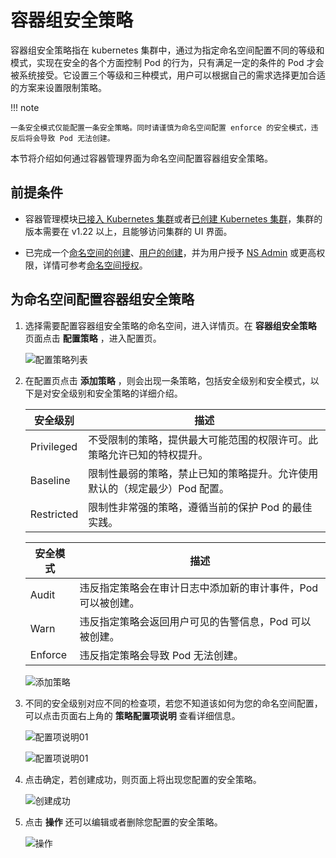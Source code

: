 # 容器组安全策略

容器组安全策略指在 kubernetes 集群中，通过为指定命名空间配置不同的等级和模式，实现在安全的各个方面控制 Pod 的行为，只有满足一定的条件的 Pod 才会被系统接受。它设置三个等级和三种模式，用户可以根据自己的需求选择更加合适的方案来设置限制策略。

!!! note

    一条安全模式仅能配置一条安全策略。同时请谨慎为命名空间配置 enforce 的安全模式，违反后将会导致 Pod 无法创建。

本节将介绍如何通过容器管理界面为命名空间配置容器组安全策略。

## 前提条件

- 容器管理模块[已接入 Kubernetes 集群](../clusters/integrate-cluster.md)或者[已创建 Kubernetes 集群](../clusters/create-cluster.md)，集群的版本需要在 v1.22 以上，且能够访问集群的 UI 界面。

- 已完成一个[命名空间的创建](../namespaces/createns.md)、[用户的创建](../../../ghippo/user-guide/access-control/user.md)，并为用户授予 [NS Admin](../permissions/permission-brief.md#ns-admin) 或更高权限，详情可参考[命名空间授权](../permissions/cluster-ns-auth.md)。

## 为命名空间配置容器组安全策略

1. 选择需要配置容器组安全策略的命名空间，进入详情页。在 __容器组安全策略__ 页面点击 __配置策略__ ，进入配置页。

    ![配置策略列表](https://docs.daocloud.io/daocloud-docs-images/docs/zh/docs/kpanda/images/ps01.png)

2. 在配置页点击 __添加策略__ ，则会出现一条策略，包括安全级别和安全模式，以下是对安全级别和安全策略的详细介绍。

    | 安全级别   | 描述                                                         |
    | ---------- | ------------------------------------------------------------ |
    | Privileged | 不受限制的策略，提供最大可能范围的权限许可。此策略允许已知的特权提升。 |
    | Baseline   | 限制性最弱的策略，禁止已知的策略提升。允许使用默认的（规定最少）Pod 配置。 |
    | Restricted | 限制性非常强的策略，遵循当前的保护 Pod 的最佳实践。          |

    | 安全模式 | 描述                                                         |
    | -------- | ------------------------------------------------------------ |
    | Audit    | 违反指定策略会在审计日志中添加新的审计事件，Pod 可以被创建。 |
    | Warn     | 违反指定策略会返回用户可见的告警信息，Pod 可以被创建。       |
    | Enforce  | 违反指定策略会导致 Pod 无法创建。                            |

    ![添加策略](https://docs.daocloud.io/daocloud-docs-images/docs/zh/docs/kpanda/images/ps02.png)

3. 不同的安全级别对应不同的检查项，若您不知道该如何为您的命名空间配置，可以点击页面右上角的 __策略配置项说明__ 查看详细信息。

    ![配置项说明01](https://docs.daocloud.io/daocloud-docs-images/docs/zh/docs/kpanda/images/ps03.png)

    ![配置项说明01](https://docs.daocloud.io/daocloud-docs-images/docs/zh/docs/kpanda/images/ps04.png)

4. 点击确定，若创建成功，则页面上将出现您配置的安全策略。

    ![创建成功](https://docs.daocloud.io/daocloud-docs-images/docs/zh/docs/kpanda/images/ps05.png)

5. 点击 __操作__ 还可以编辑或者删除您配置的安全策略。

    ![操作](https://docs.daocloud.io/daocloud-docs-images/docs/zh/docs/kpanda/images/ps06.png)